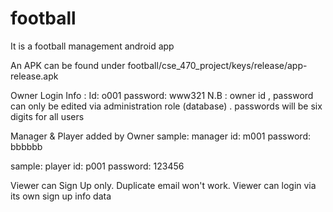 # football
It is a football management android app

An APK can be found under 
football/cse_470_project/keys/release/app-release.apk




Owner Login Info :
Id: o001
password: www321
N.B : owner id , password can only be edited via administration role (database) . passwords  will be six digits for all users

Manager & Player added by Owner
sample:
manager id: m001
password: bbbbbb

sample:
player id: p001
password: 123456

Viewer can Sign Up only. Duplicate email won't work.
Viewer can login via its own sign up info data
